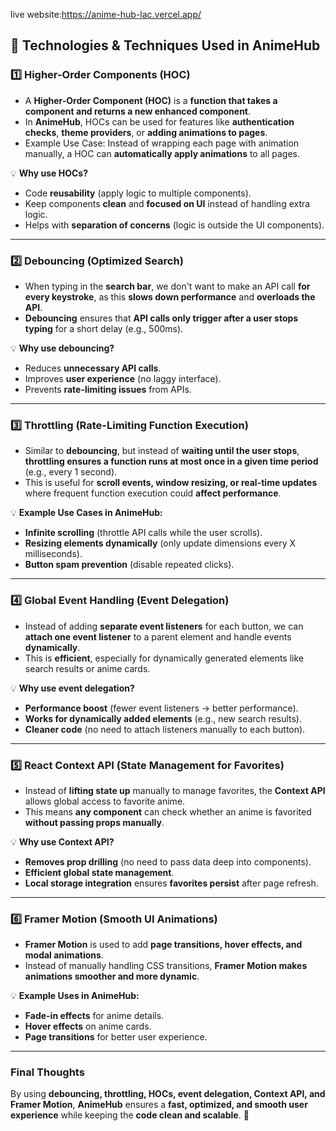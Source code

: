 live website:https://anime-hub-lac.vercel.app/

## **🌟 Technologies & Techniques Used in AnimeHub**  

### 1️⃣ **Higher-Order Components (HOC)**
- A **Higher-Order Component (HOC)** is a **function that takes a component and returns a new enhanced component**.  
- In **AnimeHub**, HOCs can be used for features like **authentication checks**, **theme providers**, or **adding animations to pages**.  
- Example Use Case: Instead of wrapping each page with animation manually, a HOC can **automatically apply animations** to all pages.

💡 **Why use HOCs?**  
- Code **reusability** (apply logic to multiple components).  
- Keep components **clean** and **focused on UI** instead of handling extra logic.  
- Helps with **separation of concerns** (logic is outside the UI components).  

---

### 2️⃣ **Debouncing (Optimized Search)**
- When typing in the **search bar**, we don't want to make an API call **for every keystroke**, as this **slows down performance** and **overloads the API**.  
- **Debouncing** ensures that **API calls only trigger after a user stops typing** for a short delay (e.g., 500ms).  

💡 **Why use debouncing?**  
- Reduces **unnecessary API calls**.  
- Improves **user experience** (no laggy interface).  
- Prevents **rate-limiting issues** from APIs.

---

### 3️⃣ **Throttling (Rate-Limiting Function Execution)**
- Similar to **debouncing**, but instead of **waiting until the user stops**, **throttling ensures a function runs at most once in a given time period** (e.g., every 1 second).  
- This is useful for **scroll events, window resizing, or real-time updates** where frequent function execution could **affect performance**.  

💡 **Example Use Cases in AnimeHub:**  
- **Infinite scrolling** (throttle API calls while the user scrolls).  
- **Resizing elements dynamically** (only update dimensions every X milliseconds).  
- **Button spam prevention** (disable repeated clicks).  

---

### 4️⃣ **Global Event Handling (Event Delegation)**
- Instead of adding **separate event listeners** for each button, we can **attach one event listener** to a parent element and handle events **dynamically**.  
- This is **efficient**, especially for dynamically generated elements like search results or anime cards.  

💡 **Why use event delegation?**  
- **Performance boost** (fewer event listeners → better performance).  
- **Works for dynamically added elements** (e.g., new search results).  
- **Cleaner code** (no need to attach listeners manually to each button).  

---

### 5️⃣ **React Context API (State Management for Favorites)**
- Instead of **lifting state up** manually to manage favorites, the **Context API** allows global access to favorite anime.  
- This means **any component** can check whether an anime is favorited **without passing props manually**.  

💡 **Why use Context API?**  
- **Removes prop drilling** (no need to pass data deep into components).  
- **Efficient global state management**.  
- **Local storage integration** ensures **favorites persist** after page refresh.  

---

### 6️⃣ **Framer Motion (Smooth UI Animations)**
- **Framer Motion** is used to add **page transitions, hover effects, and modal animations**.  
- Instead of manually handling CSS transitions, **Framer Motion makes animations smoother and more dynamic**.  

💡 **Example Uses in AnimeHub:**  
- **Fade-in effects** for anime details.  
- **Hover effects** on anime cards.  
- **Page transitions** for better user experience.  

---

### **Final Thoughts**
By using **debouncing, throttling, HOCs, event delegation, Context API, and Framer Motion**, **AnimeHub** ensures a **fast, optimized, and smooth user experience** while keeping the **code clean and scalable**. 🚀  
